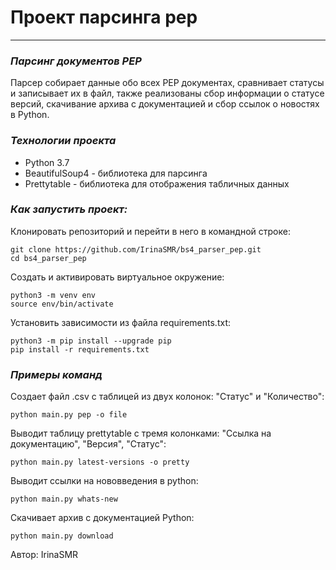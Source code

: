 # Проект парсинга pep

***
### _Парсинг документов PEP_

Парсер собирает данные обо всех PEP документах, сравнивает статусы и записывает их в файл, также реализованы сбор информации о статусе версий, скачивание архива с документацией и сбор ссылок о новостях в Python.

### _Технологии проекта_

- Python 3.7
- BeautifulSoup4 - библиотека для парсинга
- Prettytable - библиотека для отображения табличных данных

### _Как запустить проект:_

Клонировать репозиторий и перейти в него в командной строке:
```
git clone https://github.com/IrinaSMR/bs4_parser_pep.git
cd bs4_parser_pep
```
Cоздать и активировать виртуальное окружение:
```
python3 -m venv env
source env/bin/activate
```
Установить зависимости из файла requirements.txt:
```
python3 -m pip install --upgrade pip
pip install -r requirements.txt
```

### _Примеры команд_

Создает файл .csv с таблицей из двух колонок: "Статус" и "Количество":
```
python main.py pep -o file
```
Выводит таблицу prettytable с тремя колонками: "Ссылка на документацию", "Версия", "Статус":
```
python main.py latest-versions -o pretty
```
Выводит ссылки на нововведения в python:
```
python main.py whats-new
```
Скачивает архив с документацией Python:
```
python main.py download
```

Автор: IrinaSMR
